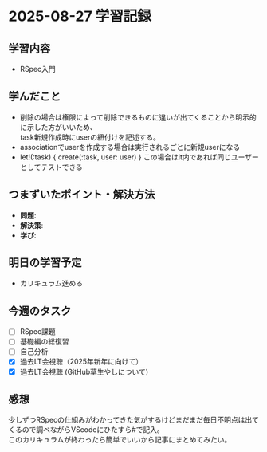 # 2025-08-27 学習記録

## 学習内容
- RSpec入門

## 学んだこと
- 削除の場合は権限によって削除できるものに違いが出てくることから明示的に示した方がいいため、<br>
task新規作成時にuserの紐付けを記述する。
- associationでuserを作成する場合は実行されるごとに新規userになる
- let!(:task) { create(:task, user: user) } この場合はit内であれば同じユーザーとしてテストできる

## つまずいたポイント・解決方法
- **問題**:
- **解決策**:
- **学び**:

## 明日の学習予定
- カリキュラム進める

## 今週のタスク
- [ ] RSpec課題
- [ ] 基礎編の総復習
- [ ] 自己分析
- [x] 過去LT会視聴（2025年新年に向けて）
- [x] 過去LT会視聴 (GitHub草生やしについて)

## 感想
少しずつRSpecの仕組みがわかってきた気がするけどまだまだ毎日不明点は出てくるので調べながらVScodeにひたすら#で記入。<br>
このカリキュラムが終わったら簡単でいいから記事にまとめてみたい。
